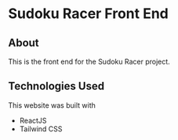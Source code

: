 # Sudoku Racer Front End

## About

This is the front end for the Sudoku Racer project.

## Technologies Used

This website was built with

- ReactJS
- Tailwind CSS
